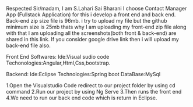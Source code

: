 Respected Sir/madam,
             I am S.Lahari Sai Bharani I choose Contact Manager App (Fullstack Application) for this i develop a front end and back end.
             Back-end zip size file is 96mb. i try to upload my file but the github minimum size is 25mb thats why I am uploading my front-end zip file along with that
             I am uploading all the screenshots(both front & back-end) are shared in this link.
             If you consider google drive link then i will upload my back-end file also.
             
             
Front End Softwares:
Ide:Visual sudio code
Techonologies:Angular,Html,Css,bootstrap.

Backend:
Ide:Eclipse
Technologies:Spring boot
DataBase:MySql

1.Open the Visualstudio Code redirect to our project folder by using cd command
2.Run our project by using Ng Serve
3.Then runs the front end
4.We need to run our back end code which is return in Eclipse.


             
             

